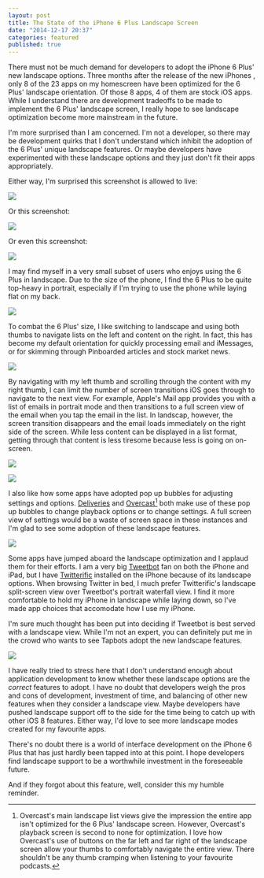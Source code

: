 ```yaml
---
layout: post
title: The State of the iPhone 6 Plus Landscape Screen
date: "2014-12-17 20:37"
categories: featured
published: true
---
```


There must not be much demand for developers to adopt the iPhone 6 Plus' new landscape options. Three months after the release of the new iPhones , only 8 of the 23 apps on my homescreen have been optimized for the 6 Plus' landscape orientation. Of those 8 apps, 4 of them are stock iOS apps. While I understand there are development tradeoffs to be made to implement the 6 Plus' landscape screen, I really hope to see landscape optimization become more mainstream in the future.

I'm more surprised than I am concerned. I'm not a developer, so there may be development quirks that I don't understand which inhibit the adoption of the 6 Plus' unique landscape features. Or maybe developers have experimented with these landscape options and they just don't fit their apps appropriately. 

Either way, I'm surprised this screenshot is allowed to live:

![](http://thenewsprint.s3.amazonaws.com/media/2014/12/6%20Plus%20Reeder%20Landscape.png)

Or this screenshot:

![](http://thenewsprint.s3.amazonaws.com/media/2014/12/6%20Plus%20Instapaper%20Landscape.png)

Or even this screenshot:

![](http://thenewsprint.s3.amazonaws.com/media/2014/12/6%20Plus%20Overcast%20Landscape%201.png)

I may find myself in a very small subset of users who enjoys using the 6 Plus in landscape. Due to the size of the phone, I find the 6 Plus to be quite top-heavy in portrait, especially if I'm trying to use the phone while laying flat on my back.

![](http://thenewsprint.s3.amazonaws.com/media/2014/12/6%20Plus%20Pinner%20Landscape.png)

To combat the 6 Plus' size, I like switching to landscape and using both thumbs to navigate lists on the left and content on the right. In fact, this has become my default orientation for quickly processing email and iMessages, or for skimming through Pinboarded articles and stock market news. 

![](http://thenewsprint.s3.amazonaws.com/media/2014/12/6%20Plus%20Mail%20Landscape.png)

By navigating with my left thumb and scrolling through the content with my right thumb, I can limit the number of screen transitions iOS goes through to navigate to the next view. For example, Apple's Mail app provides you with a list of emails in portrait mode and then transitions to a full screen view of the email when you tap the email in the list. In landscap, however, the screen transition disappears and the email loads immediately on the right side of the screen. While less content can be displayed in a list format, getting through that content is less tiresome because less is going on on-screen.

![](http://thenewsprint.s3.amazonaws.com/media/2014/12/6%20Plus%20Deliveries%20Landscape%20Settings.png)

![](http://thenewsprint.s3.amazonaws.com/media/2014/12/6%20Plus%20Overcast%20Landscape%202.png)

I also like how some apps have adopted pop up bubbles for adjusting settings and options. [Deliveries](https://itunes.apple.com/ca/app/deliveries-a-package-tracker/id290986013?mt=8&uo=4&at=1l3v5At) and [Overcast](https://itunes.apple.com/ca/app/overcast-podcast-player/id888422857?mt=8&uo=4&at=1l3v5At)[^1] both make use of these pop up bubbles to change playback options or to change settings. A full screen view of settings would be a waste of screen space in these instances and I'm glad to see some adoption of these landscape features.

![](http://thenewsprint.s3.amazonaws.com/media/2014/12/6%20Plus%20Twitterific%20Landscape.png)

Some apps have jumped aboard the landscape optimization and I applaud them for their efforts. I am a very big [Tweetbot](https://itunes.apple.com/ca/app/tweetbot-3-for-twitter.-elegant/id722294701?mt=8&uo=4&at=1l3v5At) fan on both the iPhone and iPad, but I have [Twitterific](https://itunes.apple.com/ca/app/twitterrific-5-for-twitter/id580311103?mt=8&uo=4&at=1l3v5At) installed on the iPhone because of its landscape options. When browsing Twitter in bed, I much prefer Twitterific's landscape split-screen view over Tweetbot's portrait waterfall view. I find it more comfortable to hold my iPhone in landscape while laying down, so I've made app choices that accomodate how I use my iPhone. 

I'm sure much thought has been put into deciding if Tweetbot is best served with a landscape view. While I'm not an expert, you can definitely put me in the crowd who wants to see Tapbots adopt the new landscape features.

![](http://thenewsprint.s3.amazonaws.com/media/2014/12/6%20Plus%20Stocks%20Landscape.png)

I have really tried to stress here that I don't understand enough about application development to know whether these landscape options are the *correct* features to adopt. I have no doubt that developers weigh the pros and cons of development, investment of time, and balancing of other new features when they consider a landscape view. Maybe developers have pushed landscape support off to the side for the time being to catch up with other iOS 8 features. Either way, I'd love to see more landscape modes created for my favourite apps. 

There's no doubt there is a world of interface development on the iPhone 6 Plus that has just hardly been tapped into at this point. I hope developers find landscape support to be a worthwhile investment in the foreseeable future.

And if they forgot about this feature, well, consider this my humble reminder.

[^1]: Overcast's main landscape list views give the impression the entire app isn't optimized for the 6 Plus' landscape screen. However, Overcast's playback screen is second to none for optimization. I love how Overcast's use of buttons on the far left and far right of the landscape screen allow your thumbs to comfortably navigate the entire view. There shouldn't be any thumb cramping when listening to your favourite podcasts.